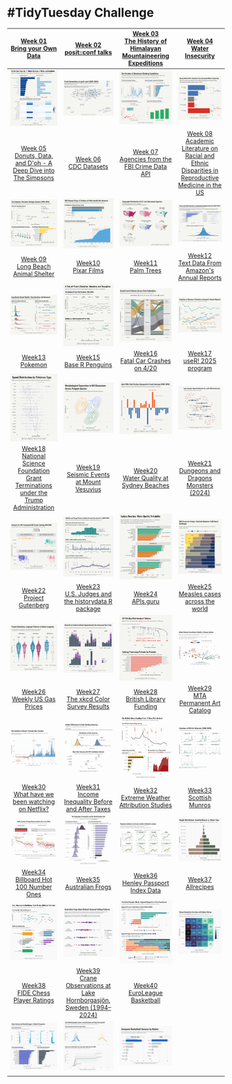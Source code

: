 # #TidyTuesday Challenge

| [Week 01<br>Bring your Own Data](https://github.com/poncest/tidytuesday/tree/main/2025/Week_01) | [Week 02](https://github.com/poncest/tidytuesday/tree/main/2025/Week_02)[<br>](https://github.com/poncest/tidytuesday/tree/main/2025/Week_01)[posit::conf talks](https://github.com/poncest/tidytuesday/tree/main/2025/Week_02) | [Week 03](https://github.com/poncest/tidytuesday/tree/main/2025/Week_03)[<br>](https://github.com/poncest/tidytuesday/tree/main/2025/Week_01)[The History of Himalayan Mountaineering Expeditions](https://github.com/poncest/tidytuesday/tree/main/2025/Week_03) | [Week 04](https://github.com/poncest/tidytuesday/tree/main/2025/Week_04)[<br>](https://github.com/poncest/tidytuesday/tree/main/2025/Week_01)[Water Insecurity](https://github.com/poncest/tidytuesday/tree/main/2025/Week_04) |
|:----------------:|:----------------:|:----------------:|:----------------:|
| ![](Week_01/2025_01.png "week 01") | ![](Week_02/2025_02.png "week 02") | ![](Week_03/2025_03.png "week 03") | ![](Week_04/2025_04.png "week 04") |
| [Week 05](https://github.com/poncest/tidytuesday/tree/main/2025/Week_05)[<br>](https://github.com/poncest/tidytuesday/tree/main/2025/Week_01)[Donuts, Data, and D'oh - A Deep Dive into The Simpsons](https://github.com/poncest/tidytuesday/tree/main/2025/Week_05) | [Week 06](https://github.com/poncest/tidytuesday/tree/main/2025/Week_06)[<br>](https://github.com/poncest/tidytuesday/tree/main/2025/Week_01)[CDC Datasets](https://github.com/poncest/tidytuesday/tree/main/2025/Week_06) | [Week 07](https://github.com/poncest/tidytuesday/tree/main/2025/Week_07)[<br>](https://github.com/poncest/tidytuesday/tree/main/2025/Week_01)[Agencies from the FBI Crime Data API](https://github.com/poncest/tidytuesday/tree/main/2025/Week_07) | [Week 08](https://github.com/poncest/tidytuesday/tree/main/2025/Week_08)[<br>](https://github.com/poncest/tidytuesday/tree/main/2025/Week_01)[Academic Literature on Racial and Ethnic Disparities in Reproductive Medicine in the US](https://github.com/poncest/tidytuesday/tree/main/2025/Week_08) |
| ![](Week_05/2025_05.png "week 05") | ![](Week_06/2025_06.png "week 06") | ![](Week_07/2025_07.png "week 07") | ![](Week_08/2025_08.png "week 08") |
| [Week 09](https://github.com/poncest/tidytuesday/tree/main/2025/Week_09)[<br>](https://github.com/poncest/tidytuesday/tree/main/2025/Week_01)[Long Beach Animal Shelter](https://github.com/poncest/tidytuesday/tree/main/2025/Week_09) | [Week10](https://github.com/poncest/tidytuesday/tree/main/2025/Week_10)[<br>](https://github.com/poncest/tidytuesday/tree/main/2025/Week_01)[Pixar Films](https://github.com/poncest/tidytuesday/tree/main/2025/Week_10) | [Week11](https://github.com/poncest/tidytuesday/tree/main/2025/Week_11)[<br>](https://github.com/poncest/tidytuesday/tree/main/2025/Week_01)[Palm Trees](https://github.com/poncest/tidytuesday/tree/main/2025/Week_11) | [Week12](https://github.com/poncest/tidytuesday/tree/main/2025/Week_12)[<br>](https://github.com/poncest/tidytuesday/tree/main/2025/Week_01)[Text Data From Amazon's Annual Reports](https://github.com/poncest/tidytuesday/tree/main/2025/Week_12) |
| ![](Week_09/2025_09.png "week 09") | ![](Week_10/2025_10.png "week 10") | ![](Week_11/2025_11.png "week 11") | ![](Week_12/2025_12.png "week 12") |
| [Week13](https://github.com/poncest/tidytuesday/tree/main/2025/Week_13)[<br>](https://github.com/poncest/tidytuesday/tree/main/2025/Week_01)[Pokemon](https://github.com/poncest/tidytuesday/tree/main/2025/Week_13) | [Week15](https://github.com/poncest/tidytuesday/tree/main/2025/Week_15)[<br>](https://github.com/poncest/tidytuesday/tree/main/2025/Week_01)[Base R Penguins](https://github.com/poncest/tidytuesday/tree/main/2025/Week_15) | [Week16](https://github.com/poncest/tidytuesday/tree/main/2025/Week_16)[<br>](https://github.com/poncest/tidytuesday/tree/main/2025/Week_01)[Fatal Car Crashes on 4/20](https://github.com/poncest/tidytuesday/tree/main/2025/Week_16) | [Week17](https://github.com/poncest/tidytuesday/tree/main/2025/Week_17)[<br>](https://github.com/poncest/tidytuesday/tree/main/2025/Week_01)[useR! 2025 program](https://github.com/poncest/tidytuesday/tree/main/2025/Week_17) |
| ![](Week_13/2025_13.png "week 13") | ![](Week_15/2025_15.png "week 15") | ![](Week_16/2025_16.png "week 16") | ![](Week_17/2025_17.png "week 17") |
| [Week18](https://github.com/poncest/tidytuesday/tree/main/2025/Week_18)[<br>](https://github.com/poncest/tidytuesday/tree/main/2025/Week_01)[National Science Foundation Grant Terminations under the Trump Administration](https://github.com/poncest/tidytuesday/tree/main/2025/Week_18) | [Week19](https://github.com/poncest/tidytuesday/tree/main/2025/Week_19)[<br>](https://github.com/poncest/tidytuesday/tree/main/2025/Week_01)[Seismic Events at Mount Vesuvius](https://github.com/poncest/tidytuesday/tree/main/2025/Week_19) | [Week20](https://github.com/poncest/tidytuesday/tree/main/2025/Week_20)[<br>](https://github.com/poncest/tidytuesday/tree/main/2025/Week_01)[Water Quality at Sydney Beaches](https://github.com/poncest/tidytuesday/tree/main/2025/Week_20) | [Week21](https://github.com/poncest/tidytuesday/tree/main/2025/Week_21)[<br>](https://github.com/poncest/tidytuesday/tree/main/2025/Week_01)[Dungeons and Dragons Monsters (2024)](https://github.com/poncest/tidytuesday/tree/main/2025/Week_21) |
| ![](Week_18/2025_18.png "week 18") | ![](Week_19/2025_19.png "week 19") | ![](Week_20/2025_20.png "week 20") | ![](Week_21/2025_21.png "week 21") |
| [Week22](https://github.com/poncest/tidytuesday/tree/main/2025/Week_22)[<br>](https://github.com/poncest/tidytuesday/tree/main/2025/Week_01)[Project Gutenberg](https://github.com/poncest/tidytuesday/tree/main/2025/Week_22) | [Week23](https://github.com/poncest/tidytuesday/tree/main/2025/Week_23)[<br>](https://github.com/poncest/tidytuesday/tree/main/2025/Week_01)[U.S. Judges and the historydata R package](https://github.com/poncest/tidytuesday/tree/main/2025/Week_23) | [Week24](https://github.com/poncest/tidytuesday/tree/main/2025/Week_24)[<br>](https://github.com/poncest/tidytuesday/tree/main/2025/Week_01)[APIs.guru](https://github.com/poncest/tidytuesday/tree/main/2025/Week_24) | [Week25](https://github.com/poncest/tidytuesday/tree/main/2025/Week_25)[<br>](https://github.com/poncest/tidytuesday/tree/main/2025/Week_01)[Measles cases across the world](https://github.com/poncest/tidytuesday/tree/main/2025/Week_25) |
| ![](Week_22/2025_22.png "week 22") | ![](Week_23/2025_23.png "week 23") | ![](Week_24/2025_24.png "week 24") | ![](Week_25/2025_25.png "week 25") |
| [Week26](https://github.com/poncest/tidytuesday/tree/main/2025/Week_26)[<br>](https://github.com/poncest/tidytuesday/tree/main/2025/Week_01)[Weekly US Gas Prices](https://github.com/poncest/tidytuesday/tree/main/2025/Week_26) | [Week27](https://github.com/poncest/tidytuesday/tree/main/2025/Week_27)[<br>](https://github.com/poncest/tidytuesday/tree/main/2025/Week_01)[The xkcd Color Survey Results](https://github.com/poncest/tidytuesday/tree/main/2025/Week_27) | [Week28](https://github.com/poncest/tidytuesday/tree/main/2025/Week_28)[<br>](https://github.com/poncest/tidytuesday/tree/main/2025/Week_01)[British Library Funding](https://github.com/poncest/tidytuesday/tree/main/2025/Week_28) | [Week29](https://github.com/poncest/tidytuesday/tree/main/2025/Week_29)[<br>](https://github.com/poncest/tidytuesday/tree/main/2025/Week_01)[MTA Permanent Art Catalog](https://github.com/poncest/tidytuesday/tree/main/2025/Week_29) |
| ![](Week_26/2025_26.png "week 26") | ![](Week_27/2025_27.png "week 27") | ![](Week_28/2025_28.png "week 28") | ![](Week_29/2025_29.png "week 29") |
| [Week30](https://github.com/poncest/tidytuesday/tree/main/2025/Week_30)[<br>](https://github.com/poncest/tidytuesday/tree/main/2025/Week_01)[What have we been watching on Netflix?](https://github.com/poncest/tidytuesday/tree/main/2025/Week_30) | [Week31](https://github.com/poncest/tidytuesday/tree/main/2025/Week_31)[<br>](https://github.com/poncest/tidytuesday/tree/main/2025/Week_01)[Income Inequality Before and After Taxes](https://github.com/poncest/tidytuesday/tree/main/2025/Week_31) | [Week32](https://github.com/poncest/tidytuesday/tree/main/2025/Week_32)[<br>](https://github.com/poncest/tidytuesday/tree/main/2025/Week_01)[Extreme Weather Attribution Studies](https://github.com/poncest/tidytuesday/tree/main/2025/Week_32) | [Week33](https://github.com/poncest/tidytuesday/tree/main/2025/Week_33)[<br>](https://github.com/poncest/tidytuesday/tree/main/2025/Week_01)[Scottish Munros](https://github.com/poncest/tidytuesday/tree/main/2025/Week_33) |
| ![](Week_30/2025_30.png "week 30") | ![](Week_31/2025_31.png "week 31") | ![](Week_32/2025_32.png "week 32") | ![]()![](Week_33/2025_33.png "week 33") |
| [Week34](https://github.com/poncest/tidytuesday/tree/main/2025/Week_34)[<br>](https://github.com/poncest/tidytuesday/tree/main/2025/Week_01)[Billboard Hot 100 Number Ones](https://github.com/poncest/tidytuesday/tree/main/2025/Week_34) | [Week35](https://github.com/poncest/tidytuesday/tree/main/2025/Week_35)[<br>](https://github.com/poncest/tidytuesday/tree/main/2025/Week_01)[Australian Frogs](https://github.com/poncest/tidytuesday/tree/main/2025/Week_35) | [Week36](https://github.com/poncest/tidytuesday/tree/main/2025/Week_36)[<br>](https://github.com/poncest/tidytuesday/tree/main/2025/Week_01)[Henley Passport Index Data](https://github.com/poncest/tidytuesday/tree/main/2025/Week_36) | [Week37](https://github.com/poncest/tidytuesday/tree/main/2025/Week_37)[<br>](https://github.com/poncest/tidytuesday/tree/main/2025/Week_01)[Allrecipes](https://github.com/poncest/tidytuesday/tree/main/2025/Week_37) |
| ![](Week_34/2025_34.png "week 34") | ![](Week_35/2025_35.png "week 35") | ![](Week_36/2025_36.png "week 36") | ![](Week_37/2025_37.png "week 37") |
| [Week38](https://github.com/poncest/tidytuesday/tree/main/2025/Week_38)[<br>](https://github.com/poncest/tidytuesday/tree/main/2025/Week_01)[FIDE Chess Player Ratings](https://github.com/poncest/tidytuesday/tree/main/2025/Week_38) | [Week39](https://github.com/poncest/tidytuesday/tree/main/2025/Week_39)[<br>](https://github.com/poncest/tidytuesday/tree/main/2025/Week_01)[Crane Observations at Lake Hornborgasjön, Sweden (1994–2024)](https://github.com/poncest/tidytuesday/tree/main/2025/Week_39) | [Week40](https://github.com/poncest/tidytuesday/tree/main/2025/Week_40)[<br>](https://github.com/poncest/tidytuesday/tree/main/2025/Week_01)[EuroLeague Basketball](https://github.com/poncest/tidytuesday/tree/main/2025/Week_40) |  |
| ![](Week_38/2025_38.png "week 38") | ![](Week_39/2025_39.png "week 39") | ![](Week_40/2025_40.png "week 40") |  |
|  |  |  |  |
